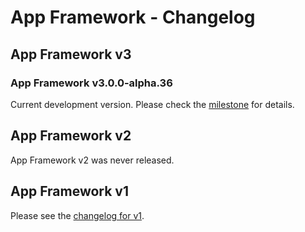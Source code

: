 # App Framework - Changelog

## App Framework v3

### App Framework v3.0.0-alpha.36

Current development version. Please check the [milestone](https://github.com/scriptPilot/app-framework/milestone/8) for details.

## App Framework v2

App Framework v2 was never released.

## App Framework v1

Please see the [changelog for v1](https://github.com/scriptPilot/app-framework/blob/v1/CHANGELOG.md).
